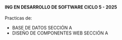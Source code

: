 #### ING EN DESARROLLO DE SOFTWARE CICLO 5 - 2025

Practicas de:
- BASE DE DATOS SECCIÓN A
- DISEÑO DE COMPONENTES WEB SECCIÓN A
